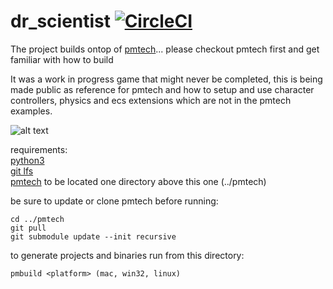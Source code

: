 # dr_scientist [![CircleCI](https://circleci.com/gh/polymonster/dr_scientist.svg?style=svg&circle-token=4947316ae6ba47bee765c79654982d990b1dc5be)](https://circleci.com/gh/polymonster/dr_scientist)

The project builds ontop of [pmtech](https://github.com/polymonster/pmtech.git)... please checkout pmtech first and get familiar with how to build

It was a work in progress game that might never be completed, this is being made public as reference for pmtech and how to setup and use character controllers, physics and ecs extensions which are not in the pmtech examples.

![alt text](images/ds.png)

requirements:   
[python3](https://www.python.org/download/releases/3.0)  
[git lfs](https://git-lfs.github.com/)  
[pmtech](https://github.com/polymonster/pmtech.git) to be located one directory above this one (../pmtech)  

be sure to update or clone pmtech before running:
```
cd ../pmtech
git pull
git submodule update --init recursive
```

to generate projects and binaries run from this directory:  
```
pmbuild <platform> (mac, win32, linux)
```




